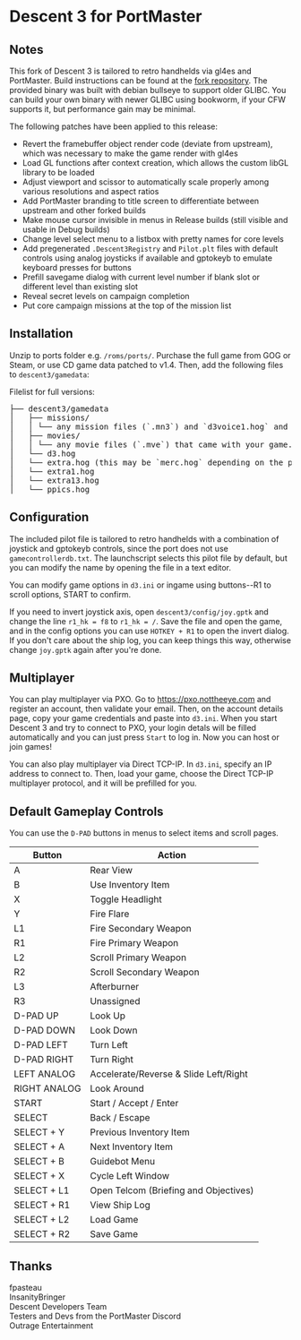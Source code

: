 # Descent 3 for PortMaster

## Notes
This fork of Descent 3 is tailored to retro handhelds via gl4es and PortMaster. Build instructions can be found at the [fork repository](https://github.com/JeodC/Descent3). The provided binary was built with debian bullseye to support older GLIBC. You can build your own binary with newer GLIBC using bookworm, if your CFW supports it, but performance gain may be minimal.

The following patches have been applied to this release:

- Revert the framebuffer object render code (deviate from upstream), which was necessary to make the game render with gl4es
- Load GL functions after context creation, which allows the custom libGL library to be loaded
- Adjust viewport and scissor to automatically scale properly among various resolutions and aspect ratios
- Add PortMaster branding to title screen to differentiate between upstream and other forked builds
- Make mouse cursor invisible in menus in Release builds (still visible and usable in Debug builds)
- Change level select menu to a listbox with pretty names for core levels
- Add pregenerated `.Descent3Registry` and `Pilot.plt` files with default controls using analog joysticks if available and gptokeyb to emulate keyboard presses for buttons
- Prefill savegame dialog with current level number if blank slot or different level than existing slot
- Reveal secret levels on campaign completion
- Put core campaign missions at the top of the mission list

## Installation
Unzip to ports folder e.g. `/roms/ports/`. Purchase the full game from GOG or Steam, or use CD game data patched to v1.4. Then, add the following files to `descent3/gamedata`:

Filelist for full versions:
<pre>
├── descent3/gamedata  
│   ├── missions/  
│   │ └── any mission files (`.mn3`) and `d3voice1.hog` and `d3voice2.hog` if they came with your game  
│   ├── movies/  
│   │ └── any movie files (`.mve`) that came with your game. If you have the Linux Steam version, use steamcmd to get the windows movie files  
│   └── d3.hog  
│   └── extra.hog (this may be `merc.hog` depending on the platform you used to purchase the game)  
│   └── extra1.hog  
│   └── extra13.hog  
│   └── ppics.hog
</pre>

## Configuration
The included pilot file is tailored to retro handhelds with a combination of joystick and gptokeyb controls, since the port does not use `gamecontrollerdb.txt`. The launchscript selects this pilot file by default, 
but you can modify the name by opening the file in a text editor.

You can modify game options in `d3.ini` or ingame using buttons--R1 to scroll options, START to confirm.

If you need to invert joystick axis, open `descent3/config/joy.gptk` and change the line `r1_hk = f8` to `r1_hk = /`. Save the file and open the game, and in the config options you can use `HOTKEY + R1` to open the invert dialog. If you don't care about the ship log, you can keep things this way, otherwise change `joy.gptk` again after you're done.

## Multiplayer
You can play multiplayer via PXO. Go to https://pxo.nottheeye.com and register an account, then validate your email. Then, on the account details page, copy your game credentials and paste into `d3.ini`. When you start Descent 3 and try to connect to PXO, your login detals will be filled automatically and you can just press `Start` to log in. Now you can host or join games!

You can also play multiplayer via Direct TCP-IP. In `d3.ini`, specify an IP address to connect to. Then, load your game, choose the Direct TCP-IP multiplayer protocol, and it will be prefilled for you.

## Default Gameplay Controls
You can use the `D-PAD` buttons in menus to select items and scroll pages.

| Button | Action |
|--|--| 
|A|Rear View|
|B|Use Inventory Item|
|X|Toggle Headlight|
|Y|Fire Flare|
|L1|Fire Secondary Weapon|
|R1|Fire Primary Weapon|
|L2|Scroll Primary Weapon|
|R2|Scroll Secondary Weapon|
|L3|Afterburner|
|R3|Unassigned|
|D-PAD UP|Look Up|
|D-PAD DOWN|Look Down|
|D-PAD LEFT|Turn Left|
|D-PAD RIGHT|Turn Right|
|LEFT ANALOG|Accelerate/Reverse & Slide Left/Right|
|RIGHT ANALOG|Look Around|
|START|Start / Accept / Enter|
|SELECT|Back / Escape|
|SELECT + Y|Previous Inventory Item|
|SELECT + A|Next Inventory Item|
|SELECT + B|Guidebot Menu|
|SELECT + X|Cycle Left Window|
|SELECT + L1|Open Telcom (Briefing and Objectives)|
|SELECT + R1|View Ship Log|
|SELECT + L2|Load Game|
|SELECT + R2|Save Game|

## Thanks
fpasteau  
InsanityBringer  
Descent Developers Team  
Testers and Devs from the PortMaster Discord  
Outrage Entertainment  

